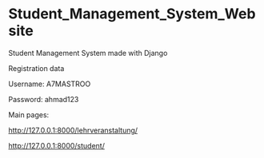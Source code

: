 # Student_Management_System_Website
Student Management System made with Django

Registration data

Username: A7MASTROO

Password: ahmad123 


Main pages:

http://127.0.0.1:8000/lehrveranstaltung/

http://127.0.0.1:8000/student/

